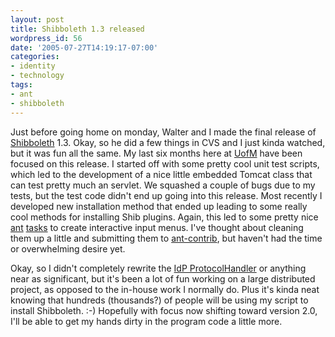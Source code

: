 ```yaml
---
layout: post
title: Shibboleth 1.3 released
wordpress_id: 56
date: '2005-07-27T14:19:17-07:00'
categories:
- identity
- technology
tags:
- ant
- shibboleth
---
```

Just before going home on monday, Walter and I made the final release of [Shibboleth][] 1.3.  Okay, so he did a few things in CVS and I just kinda watched, but it was fun all the same.  My last six months here at [UofM][] have been focused on this release.  I started off with some pretty cool unit test scripts, which led to the development of a nice little embedded Tomcat class that can test pretty much an servlet.  We squashed a couple of bugs due to my tests, but the test code didn't end up going into this release.  Most recently I developed new installation method that ended up leading to some really cool methods for installing Shib plugins.  Again, this led to some pretty nice [ant][] [tasks][build.xml] to create interactive input menus.  I've thought about cleaning them up a little and submitting them to [ant-contrib][], but haven't had the time or overwhelming desire yet.

Okay, so I didn't completely rewrite the [IdP ProtocolHandler][] or anything near as significant, but it's been a lot of fun working on a large distributed project, as opposed to the in-house work I normally do.  Plus it's kinda neat knowing that hundreds (thousands?) of people will be using my script to install Shibboleth. :-)  Hopefully with focus now shifting toward version 2.0, I'll be able to get my hands dirty in the program code a little more.

[shibboleth]: http://shibboleth.internet2.edu
[uofm]: http://www.memphis.edu
[ant]: http://anoncvs.internet2.edu/cgi-bin/viewcvs.cgi/shibboleth/java/src/edu/internet2/middleware/shibboleth/utils/ant/
[build.xml]: http://anoncvs.internet2.edu/cgi-bin/viewcvs.cgi/shibboleth/java/build.xml
[ant-contrib]: http://ant-contrib.sf.net
[IdP ProtocolHandler]: http://anoncvs.internet2.edu/cgi-bin/viewcvs.cgi/shibboleth/java/src/edu/internet2/middleware/shibboleth/idp/IdPProtocolHandler.java
